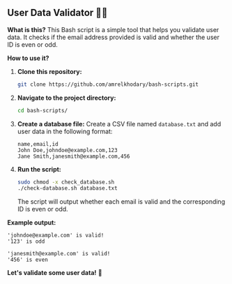 ## **User Data Validator** 🦸‍♀️

**What is this?** 
This Bash script is a simple tool that helps you validate user data. It checks if the email address provided is valid and whether the user ID is even or odd. 

**How to use it?**
1. **Clone this repository:**
   ```bash
   git clone https://github.com/amrelkhodary/bash-scripts.git
   ```
2. **Navigate to the project directory:**
   ```bash
   cd bash-scripts/
   ```
3. **Create a database file:**
   Create a CSV file named `database.txt` and add user data in the following format:
   ```
   name,email,id
   John Doe,johndoe@example.com,123
   Jane Smith,janesmith@example.com,456
   ```
4. **Run the script:**
   ```bash
   sudo chmod -x check_database.sh
   ./check-database.sh database.txt
   ```
   The script will output whether each email is valid and the corresponding ID is even or odd.

**Example output:**
```
'johndoe@example.com' is valid!
'123' is odd

'janesmith@example.com' is valid!
'456' is even
```

**Let's validate some user data!** 🎉
